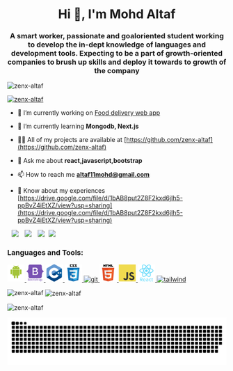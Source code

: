 <h1 align="center">Hi 👋, I'm Mohd Altaf</h1>
<h3 align="center">A smart worker, passionate and goaloriented student working to develop the in-dept knowledge of languages and development tools. Expecting to be a part of growth-oriented companies to brush up skills and deploy it towards to growth of the company</h3>

<p align="left"> <img src="https://komarev.com/ghpvc/?username=zenx-altaf&label=Profile%20views&color=0e75b6&style=flat" alt="zenx-altaf" /> </p>

<p align="left"> <a href="https://github.com/ryo-ma/github-profile-trophy"><img src="https://github-profile-trophy.vercel.app/?username=zenx-altaf" alt="zenx-altaf" /></a> </p>

- 🔭 I’m currently working on [Food delivery web app](https://food-delivery-altaf.netlify.app)

- 🌱 I’m currently learning **Mongodb, Next.js**

- 👨‍💻 All of my projects are available at [https://github.com/zenx-altaf](https://github.com/zenx-altaf)

- 💬 Ask me about **react,javascript,bootstrap**

- 📫 How to reach me **altaf11mohd@gmail.com**

- 📄 Know about my experiences [https://drive.google.com/file/d/1bAB8put2Z8F2kxd6jIh5-ppBvZ4iEtXZ/view?usp=sharing](https://drive.google.com/file/d/1bAB8put2Z8F2kxd6jIh5-ppBvZ4iEtXZ/view?usp=sharing)

<a style="margin-left: 10px;" target="_blank" href="https://instagram.com/100rabhch">
			<img src="https://img.icons8.com/doodle/40/000000/instagram-new--v2.png"></a>
		<a style="margin-left: 10px;" target="_blank" href="https://twitter.com/100rabhcsmc">
			<img src="https://img.icons8.com/doodle/1x/twitter-squared--v2.png" ></a>
		<a style="margin-left: 10px;" target="_blank" href="https://www.youtube.com/channel/UC-ZdNkKNHC6KguDqNFKO2Nw?view_as=subscriber">
				<img src="https://img.icons8.com/doodle/1x/youtube--v2.png" ></a>
		<a style="margin-left: 5px;" target="_blank" href="https://github.com/100rabhcsmc/Me.io/blob/master/01SaurabhChavanReactNativeResume.pdf">
					<img src="https://img.icons8.com/plasticine/0.5x/resume.png" ></a>

<h3 align="left">Languages and Tools:</h3>
<p align="left"> <a href="https://developer.android.com" target="_blank" rel="noreferrer"> <img src="https://raw.githubusercontent.com/devicons/devicon/master/icons/android/android-original-wordmark.svg" alt="android" width="40" height="40"/> </a> <a href="https://getbootstrap.com" target="_blank" rel="noreferrer"> <img src="https://raw.githubusercontent.com/devicons/devicon/master/icons/bootstrap/bootstrap-plain-wordmark.svg" alt="bootstrap" width="40" height="40"/> </a> <a href="https://www.w3schools.com/cpp/" target="_blank" rel="noreferrer"> <img src="https://raw.githubusercontent.com/devicons/devicon/master/icons/cplusplus/cplusplus-original.svg" alt="cplusplus" width="40" height="40"/> </a> <a href="https://www.w3schools.com/css/" target="_blank" rel="noreferrer"> <img src="https://raw.githubusercontent.com/devicons/devicon/master/icons/css3/css3-original-wordmark.svg" alt="css3" width="40" height="40"/> </a> <a href="https://git-scm.com/" target="_blank" rel="noreferrer"> <img src="https://www.vectorlogo.zone/logos/git-scm/git-scm-icon.svg" alt="git" width="40" height="40"/> </a> <a href="https://www.w3.org/html/" target="_blank" rel="noreferrer"> <img src="https://raw.githubusercontent.com/devicons/devicon/master/icons/html5/html5-original-wordmark.svg" alt="html5" width="40" height="40"/> </a> <a href="https://developer.mozilla.org/en-US/docs/Web/JavaScript" target="_blank" rel="noreferrer"> <img src="https://raw.githubusercontent.com/devicons/devicon/master/icons/javascript/javascript-original.svg" alt="javascript" width="40" height="40"/> </a> <a href="https://reactjs.org/" target="_blank" rel="noreferrer"> <img src="https://raw.githubusercontent.com/devicons/devicon/master/icons/react/react-original-wordmark.svg" alt="react" width="40" height="40"/> </a> <a href="https://tailwindcss.com/" target="_blank" rel="noreferrer"> <img src="https://www.vectorlogo.zone/logos/tailwindcss/tailwindcss-icon.svg" alt="tailwind" width="40" height="40"/> </a> </p>

<p><img align="left" src="https://github-readme-stats.vercel.app/api/top-langs?username=zenx-altaf&show_icons=true&locale=en&layout=compact" alt="zenx-altaf" /></p>

<p>&nbsp;<img align="center" src="https://github-readme-stats.vercel.app/api?username=zenx-altaf&show_icons=true&locale=en" alt="zenx-altaf" /></p>

<p><img align="center" src="https://github-readme-streak-stats.herokuapp.com/?user=zenx-altaf&" alt="zenx-altaf" /></p>

<div align="center">
  <a href="https://1999azzar.github.io/1999AZZAR/">
  <img  src="https://github.com/1999AZZAR/1999AZZAR/blob/main/resources/img/grid-snake.svg"
       alt="snake" /></a>
</div>
